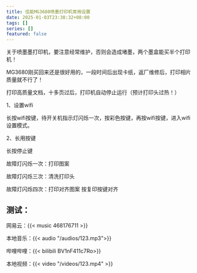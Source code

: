 ```yaml
---
title: 佳能MG3680喷墨打印机常用设置
date: 2025-01-03T23:38:32+08:00
tags: []
series: []
featured: false
---
```

关于喷墨墨打印机，要注意经常维护，否则会造成堵墨，两个墨盒能买半个打印机！

<!--more-->

MG3680刚买回来还是很好用的，一段时间后出现卡纸，返厂维修后，打印相片质量就不行了！

打印高质量文档，十多页过后，打印机自动停止运行（预计打印头过热！）

1、设置wifi

长按wifi按键，待开关机指示灯闪烁一次，按彩色按键，再按wifi按键，进入wifi设置模式。

2、长用按键

长按停止键

故障灯闪烁一次：打印图案

故障灯闪烁三次：清洗打印头

故障灯闪烁四次：打印对齐图案   按复印按键对齐

## 测试：


网易云：{{< music 468176711 >}}


本地音乐：{{< audio "/audios/123.mp3">}}


哔哩哔哩：{{< bilibili BV1nF411c7Ro>}}


本地视频：{{< video "/videos/123.mp4" >}}